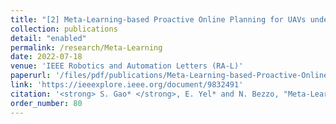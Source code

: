 ```yaml
---
title: "[2] Meta-Learning-based Proactive Online Planning for UAVs under Degraded Conditions"
collection: publications
detail: "enabled"
permalink: /research/Meta-Learning
date: 2022-07-18
venue: 'IEEE Robotics and Automation Letters (RA-L)'
paperurl: '/files/pdf/publications/Meta-Learning-based-Proactive-Online-Planning-for-UAVs-under-Degraded-Conditions.pdf'
link: 'https://ieeexplore.ieee.org/document/9832491'
citation: '<strong> S. Gao* </strong>, E. Yel* and N. Bezzo, "Meta-Learning-based Proactive Online Planning for UAVs under Degraded Conditions," in IEEE Robotics and Automation Letters(<strong>RA-L</strong>), 2022, doi: 10.1109/LRA.2022.3191792.'
order_number: 80
---
```

